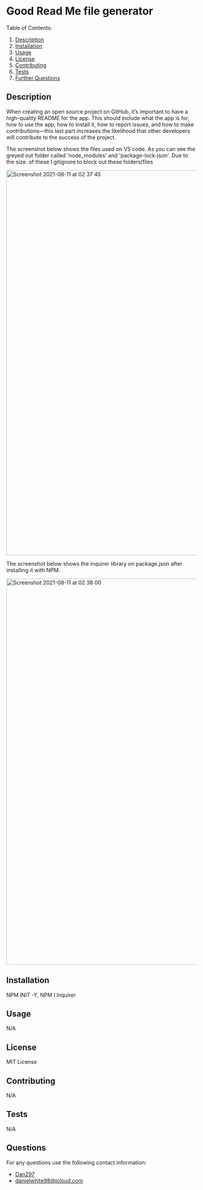 
  # Good Read Me file generator

  Table of Contents:
  1. [Description](#Description)
  2. [Installation](#Installation)
  3. [Usage](#Usage)
  4. [License](#License)
  5. [Contributing](#Contributing)
  6. [Tests](#Tests)
  7. [Further Questions](#Questions)


  ## Description 
  When creating an open source project on GitHub, it’s important to have a high-quality README for the app. This should include what the app is for, how to use the app, how to install it, how to report issues, and how to make contributions&mdash;this last part increases the likelihood that other developers will contribute to the success of the project. 
  
 The screenshot below shows the files used on VS code. As you can see the greyed out folder called 'node_modules' and 'package-lock-json'. Due to the size. of these I gitignore to block out these folders/files 
  
  <img width="1020" alt="Screenshot 2021-08-11 at 02 37 45" src="https://user-images.githubusercontent.com/71897967/128956517-49fab815-6c10-4928-b7c4-6af76f4997cb.png">
  
 The screenshot below shows the inquirer library on package.json after installing it with NPM.
  
  <img width="1023" alt="Screenshot 2021-08-11 at 02 38 00" src="https://user-images.githubusercontent.com/71897967/128956681-ca47f945-b97d-402e-a360-7a73a21c0e5f.png">



  ## Installation
  NPM INIT -Y, NPM I Inquirer

  ## Usage
  N/A

  ## License
  MIT License
  
  ## Contributing
  N/A

  ## Tests
  N/A

  ## Questions
  For any questions use the following contact information:
  - [Dan297](https://github.com/Dan297)
  - danielwhite98@icloud.com

